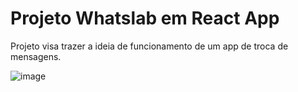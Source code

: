 # Projeto Whatslab em React App

Projeto visa trazer a ideia de funcionamento de um app de troca de mensagens.

![image](https://user-images.githubusercontent.com/70985334/111034726-bad9e380-83f5-11eb-8f9b-badf2eab0c3e.png)
